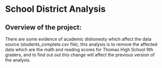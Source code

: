 # School District Analysis

## Overview of the project:
There are some evidence of academic dishonesty which affect the data source (students_complete.csv file), this analysis is to remove the affected data which are the math and reading scores for Thomas High School 9th graders, and to find out out this change will affect the previous version of the analysis.

